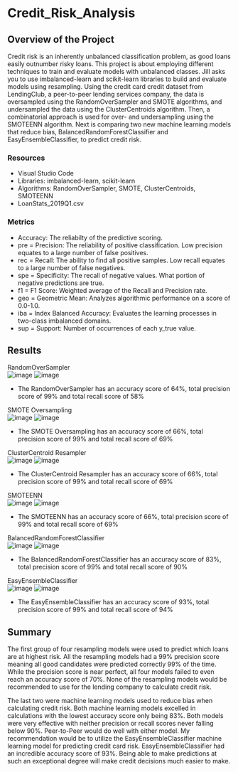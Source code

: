 # Credit_Risk_Analysis

## Overview of the Project
Credit risk is an inherently unbalanced classification problem, as good loans easily outnumber risky loans. This project is about employing different techniques to train and evaluate models with unbalanced classes. Jill asks you to use imbalanced-learn and scikit-learn libraries to build and evaluate models using resampling. Using the credit card credit dataset from LendingClub, a peer-to-peer lending services company, the data is oversampled using the RandomOverSampler and SMOTE algorithms, and undersampled the data using the ClusterCentroids algorithm. Then, a combinatorial approach is used for over- and undersampling using the SMOTEENN algorithm. Next is comparing two new machine learning models that reduce bias, BalancedRandomForestClassifier and EasyEnsembleClassifier, to predict credit risk.

### Resources
- Visual Studio Code
- Libraries: imbalanced-learn, scikit-learn
- Algorithms: RandomOverSampler, SMOTE, ClusterCentroids, SMOTEENN
- LoanStats_2019Q1.csv  

### Metrics
- Accuracy: The reliabilty of the predictive scoring.
- pre = Precision: The reliability of positive classification. Low precision equates to a large number of false positives.
- rec = Recall: The ability to find all positive samples. Low recall equates to a large number of false negatives.
- spe = Specificity: The recall of negative values. What portion of negative predictions are true.
- f1 = F1 Score: Weighted average of the Recall and Precision rate.
- geo = Geometric Mean: Analyzes algorithmic performance on a score of 0.0-1.0.
- iba = Index Balanced Accuracy: Evaluates the learning processes in two-class imbalanced domains.
- sup = Support: Number of occurrences of each y_true value.

## Results
RandomOverSampler  
![image](https://user-images.githubusercontent.com/86776606/199567126-8476a14f-7f34-4201-9140-b4105ba0e822.png)
![image](https://user-images.githubusercontent.com/86776606/199531718-babff12d-00d0-4a29-b629-ac99cbb79740.png)  
- The RandomOverSampler has an accuracy score of 64%, total precision score of 99% and total recall score of 58%


SMOTE Oversampling  
![image](https://user-images.githubusercontent.com/86776606/199567288-dc8734f4-7f75-450b-9d58-d795f66e2266.png)
![image](https://user-images.githubusercontent.com/86776606/199531987-0e5653ed-ffda-47ef-90a8-2ad9d7c3d276.png)  
- The SMOTE Oversampling has an accuracy score of 66%, total precision score of 99% and total recall score of 69%


ClusterCentroid Resampler  
![image](https://user-images.githubusercontent.com/86776606/199567423-552aaf73-e628-48a4-bd39-fef68410e2ef.png)
![image](https://user-images.githubusercontent.com/86776606/199532430-6648e548-8ff6-44ce-8ab9-a65f7a797307.png)  
- The ClusterCentroid Resampler has an accuracy score of 66%, total precision score of 99% and total recall score of 69%


SMOTEENN  
![image](https://user-images.githubusercontent.com/86776606/199567491-a19580fb-9a95-4437-afe4-c3315d1a1668.png)
![image](https://user-images.githubusercontent.com/86776606/199532699-884ab1e4-c7c7-4a63-a231-8981bacc859a.png)  
- The SMOTEENN has an accuracy score of 66%, total precision score of 99% and total recall score of 69%


BalancedRandomForestClassifier  
![image](https://user-images.githubusercontent.com/86776606/199567610-c1827e2b-d6c1-4e84-8cfc-9f1153a98ca1.png)
![image](https://user-images.githubusercontent.com/86776606/199542415-f88400c1-5a30-4529-a81a-8491efda2ab7.png)  
- The BalancedRandomForestClassifier has an accuracy score of 83%, total precision score of 99% and total recall score of 90%


EasyEnsembleClassifier  
![image](https://user-images.githubusercontent.com/86776606/199567667-d8e4dd05-519d-4ac9-9238-80d16d193549.png)
![image](https://user-images.githubusercontent.com/86776606/199542546-68265f9b-c8f0-4ec1-8c23-91fcdac437f8.png)  
- The EasyEnsembleClassifier has an accuracy score of 93%, total precision score of 99% and total recall score of 94%

## Summary
The first group of four resampling models were used to predict which loans are at highest risk. All the resampling models had a 99% precision score meaning all good candidates were predicted correctly 99% of the time. While the precision score is near perfect, all four models failed to even reach an accuracy score of 70%. None of the resampling models would be recommended to use for the lending company to calculate credit risk.

The last two were machine learning models used to reduce bias when calculating credit risk. Both machine learning models excelled in calculations with the lowest accuracy score only being 83%. Both models were very effective with neither precision or recall scores never falling below 90%. Peer-to-Peer would do well with either model. My recommendation would be to utilize the EasyEnsembleClassifier machine learning model for predicting credit card risk. EasyEnsembleClassifier had an incredible accuracy score of 93%. Being able to make predictions at such an exceptional degree will make credit decisions much easier to make.
